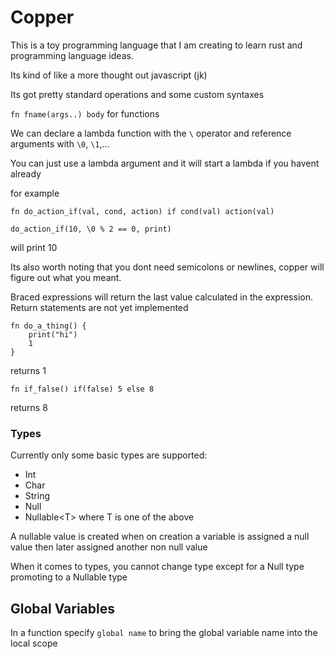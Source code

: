 # Copper

This is a toy programming language that I am creating to learn rust and
programming language ideas.

Its kind of like a more thought out javascript (jk)

Its got pretty standard operations and some custom syntaxes

`fn fname(args..) body` for functions

We can declare a lambda function with the `\` operator and reference arguments with `\0`, `\1`,...

You can just use a lambda argument and it will start a lambda if you havent already

for example
```
fn do_action_if(val, cond, action) if cond(val) action(val)

do_action_if(10, \0 % 2 == 0, print)
```

will print 10

Its also worth noting that you dont need semicolons or newlines, copper will
figure out what you meant.

Braced expressions will return the last value calculated in the expression.
Return statements are not yet implemented

```copper
fn do_a_thing() {
    print("hi")
    1
}
```
returns 1

```copper
fn if_false() if(false) 5 else 8
```
returns 8


### Types
Currently only some basic types are supported:
- Int
- Char
- String
- Null
- Nullable&lt;T&gt; where T is one of the above

A nullable value is created when on creation a variable is assigned a null value then later assigned another non null value

When it comes to types, you cannot change type except for a Null type promoting to a Nullable type

## Global Variables

In a function specify `global name` to bring the global variable name into the local scope


